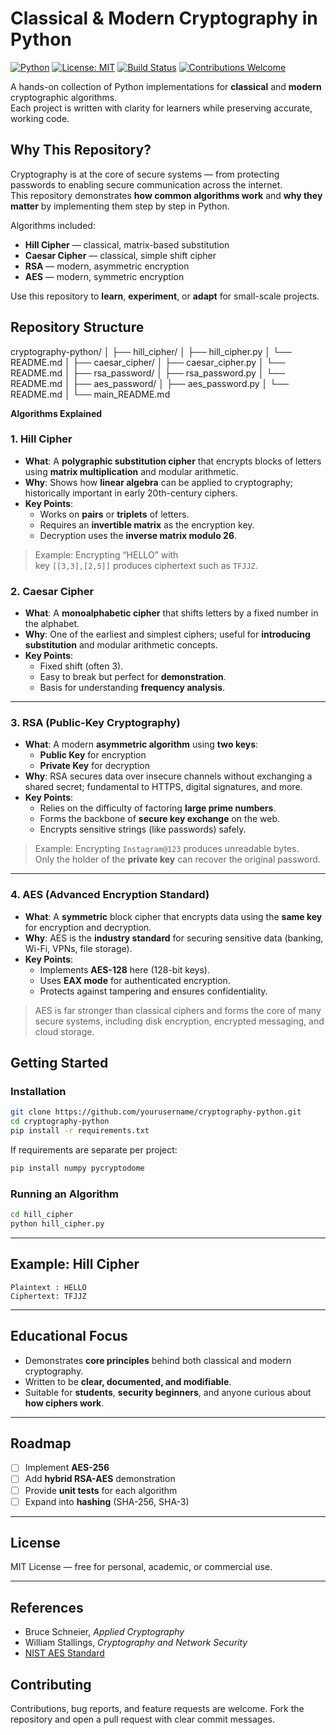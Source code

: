 
# Classical & Modern Cryptography in Python

[![Python](https://img.shields.io/badge/Python-3.8+-blue.svg)](https://www.python.org/)
[![License: MIT](https://img.shields.io/badge/License-MIT-green.svg)](LICENSE)
[![Build Status](https://img.shields.io/badge/Status-Active-success.svg)]()
[![Contributions Welcome](https://img.shields.io/badge/Contributions-Welcome-brightgreen.svg)]()

A hands-on collection of Python implementations for **classical** and **modern** cryptographic algorithms.  
Each project is written with clarity for learners while preserving accurate, working code.


## Why This Repository?

Cryptography is at the core of secure systems — from protecting passwords to enabling secure communication across the internet.  
This repository demonstrates **how common algorithms work** and **why they matter** by implementing them step by step in Python.

Algorithms included:

- **Hill Cipher** — classical, matrix-based substitution
- **Caesar Cipher** — classical, simple shift cipher
- **RSA** — modern, asymmetric encryption
- **AES** — modern, symmetric encryption

Use this repository to **learn**, **experiment**, or **adapt** for small-scale projects.



## Repository Structure

cryptography-python/
│
├── hill\_cipher/
│   ├── hill\_cipher.py
│   └── README.md
│
├── caesar\_cipher/
│   ├── caesar\_cipher.py
│   └── README.md
│
├── rsa\_password/
│   ├── rsa\_password.py
│   └── README.md
│
├── aes\_password/
│   ├── aes\_password.py
│   └── README.md
│
└── main\_README.md


**Algorithms Explained**

### 1. Hill Cipher
- **What**: A **polygraphic substitution cipher** that encrypts blocks of letters using **matrix multiplication** and modular arithmetic.
- **Why**: Shows how **linear algebra** can be applied to cryptography; historically important in early 20th-century ciphers.
- **Key Points**:
  - Works on **pairs** or **triplets** of letters.
  - Requires an **invertible matrix** as the encryption key.
  - Decryption uses the **inverse matrix modulo 26**.

> Example: Encrypting “HELLO” with  
> key `[[3,3],[2,5]]` produces ciphertext such as `TFJJZ`.


### 2. Caesar Cipher
- **What**: A **monoalphabetic cipher** that shifts letters by a fixed number in the alphabet.
- **Why**: One of the earliest and simplest ciphers; useful for **introducing substitution** and modular arithmetic concepts.
- **Key Points**:
  - Fixed shift (often 3).
  - Easy to break but perfect for **demonstration**.
  - Basis for understanding **frequency analysis**.

---

### 3. RSA (Public-Key Cryptography)
- **What**: A modern **asymmetric algorithm** using **two keys**:
  - **Public Key** for encryption
  - **Private Key** for decryption
- **Why**: RSA secures data over insecure channels without exchanging a shared secret; fundamental to HTTPS, digital signatures, and more.
- **Key Points**:
  - Relies on the difficulty of factoring **large prime numbers**.
  - Forms the backbone of **secure key exchange** on the web.
  - Encrypts sensitive strings (like passwords) safely.

> Example: Encrypting `Instagram@123` produces unreadable bytes.  
> Only the holder of the **private key** can recover the original password.

---

### 4. AES (Advanced Encryption Standard)
- **What**: A **symmetric** block cipher that encrypts data using the **same key** for encryption and decryption.
- **Why**: AES is the **industry standard** for securing sensitive data (banking, Wi-Fi, VPNs, file storage).
- **Key Points**:
  - Implements **AES-128** here (128-bit keys).
  - Uses **EAX mode** for authenticated encryption.
  - Protects against tampering and ensures confidentiality.

> AES is far stronger than classical ciphers and forms the core of many secure systems, including disk encryption, encrypted messaging, and cloud storage.


## Getting Started

### Installation
```bash
git clone https://github.com/yourusername/cryptography-python.git
cd cryptography-python
pip install -r requirements.txt
````

If requirements are separate per project:

```bash
pip install numpy pycryptodome
```

### Running an Algorithm

```bash
cd hill_cipher
python hill_cipher.py
```

---

## Example: Hill Cipher

```
Plaintext : HELLO
Ciphertext: TFJJZ
```

---

## Educational Focus

* Demonstrates **core principles** behind both classical and modern cryptography.
* Written to be **clear, documented, and modifiable**.
* Suitable for **students**, **security beginners**, and anyone curious about **how ciphers work**.

---

## Roadmap

* [ ] Implement **AES-256**
* [ ] Add **hybrid RSA-AES** demonstration
* [ ] Provide **unit tests** for each algorithm
* [ ] Expand into **hashing** (SHA-256, SHA-3)

---

## License

MIT License — free for personal, academic, or commercial use.

---

## References

* Bruce Schneier, *Applied Cryptography*
* William Stallings, *Cryptography and Network Security*
* [NIST AES Standard](https://nvlpubs.nist.gov/nistpubs/FIPS/NIST.FIPS.197.pdf)


## Contributing

Contributions, bug reports, and feature requests are welcome.
Fork the repository and open a pull request with clear commit messages.


